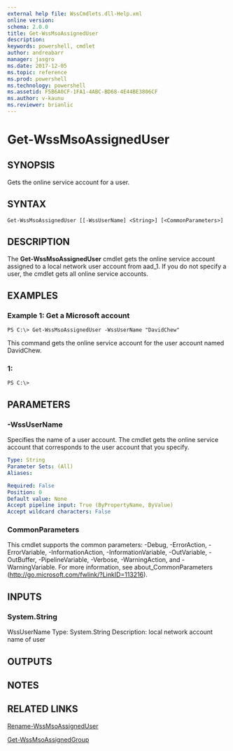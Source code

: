 ```yaml
---
external help file: WssCmdlets.dll-Help.xml
online version: 
schema: 2.0.0
title: Get-WssMsoAssignedUser
description: 
keywords: powershell, cmdlet
author: andreabarr
manager: jasgro
ms.date: 2017-12-05
ms.topic: reference
ms.prod: powershell
ms.technology: powershell
ms.assetid: F5B6A0CF-1FA1-4ABC-BD68-4E44BE3806CF
ms.author: v-kaunu
ms.reviewer: brianlic
---
```


# Get-WssMsoAssignedUser

## SYNOPSIS
Gets the online service account for a user.

## SYNTAX

```
Get-WssMsoAssignedUser [[-WssUserName] <String>] [<CommonParameters>]
```

## DESCRIPTION
The **Get-WssMsoAssignedUser** cmdlet gets the online service account assigned to a local network user account from aad_1.
If you do not specify a user, the cmdlet gets all online service accounts.

## EXAMPLES

### Example 1: Get a Microsoft account
```
PS C:\> Get-WssMsoAssignedUser -WssUserName "DavidChew"
```

This command gets the online service account for the user account named DavidChew.

### 1:
```
PS C:\>
```

## PARAMETERS

### -WssUserName
Specifies the name of a user account.
The cmdlet gets the online service account that corresponds to the user account that you specify.

```yaml
Type: String
Parameter Sets: (All)
Aliases: 

Required: False
Position: 0
Default value: None
Accept pipeline input: True (ByPropertyName, ByValue)
Accept wildcard characters: False
```

### CommonParameters
This cmdlet supports the common parameters: -Debug, -ErrorAction, -ErrorVariable, -InformationAction, -InformationVariable, -OutVariable, -OutBuffer, -PipelineVariable, -Verbose, -WarningAction, and -WarningVariable. For more information, see about_CommonParameters (http://go.microsoft.com/fwlink/?LinkID=113216).

## INPUTS

### System.String
WssUserName
Type: System.String
Description: local network account name of user

## OUTPUTS

## NOTES

## RELATED LINKS

[Rename-WssMsoAssignedUser](./Rename-WssMsoAssignedUser.md)

[Get-WssMsoAssignedGroup](./Get-WssMsoAssignedGroup.md)

